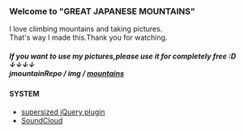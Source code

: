 <h3>Welcome to "GREAT JAPANESE MOUNTAINS"</h3>
<p>
I love climbing mountains and taking pictures.<br />
That's way I made this.Thank you for watching.
</p>

<h5>
If you want to use my pictures,please use it for completely free :D <br />
↓↓↓↓<br />
jmountainRepo / img / <a href="https://github.com/ryusukefuda/jmountainRepo/tree/master/img/mountains">mountains</a>

</h5>

<h4>SYSTEM</h4>
<ul>
  <li><a href="http://buildinternet.com/project/supersized/">supersized jQuery plugin</li>
  <li><a href="http://buildinternet.com/project/supersized/">SoundCloud</li>
</ul>



